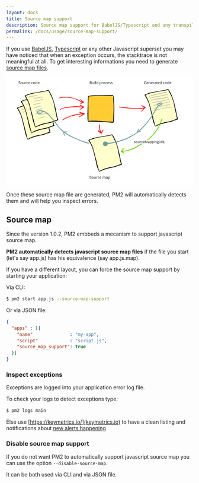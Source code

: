 ```yaml
---
layout: docs
title: Source map support
description: Source map support for BabelJS/Typescript and any transpiler
permalink: /docs/usage/source-map-support/
---
```


If you use [BabelJS](https://babeljs.io/), [Typescript](http://www.typescriptlang.org/) or any other Javascript superset you may have noticed that when an exception occurs, the stacktrace is not meaningful at all. To get interesting informations you need to generate [source map files](http://www.html5rocks.com/en/tutorials/developertools/sourcemaps/).

<center>

![source map](/images/sourcemaps.png)

</center>

Once these source map file are generated, PM2 will automatically detects them and will help you inspect errors.

## Source map

Since the version 1.0.2, PM2 embbeds a mecanism to support javascript source map.

**PM2 automatically detects javascript source map files** if the file you start (let's say app.js) has his equivalence (say app.js.map).

If you have a different layout, you can force the source map support by starting your application:

Via CLI:

```bash
$ pm2 start app.js --source-map-support
```

Or via JSON file:

```json
{
  "apps" : [{
    "name"              : "my-app",
    "script"            : "script.js",
    "source_map_support": true
  }]
}
```

### Inspect exceptions

Exceptions are logged into your application error log file.

To check your logs to detect exceptions type:

```bash
$ pm2 logs main
```

Else use [https://keymetrics.io/](keymetrics.io) to have a clean listing and notifications about [new alerts happening](http://docs.keymetrics.io/docs/pages/issues/)

### Disable source map support

If you do not want PM2 to automatically support javascript source map you can use the option `--disable-source-map`.

It can be both used via CLI and via JSON file.
